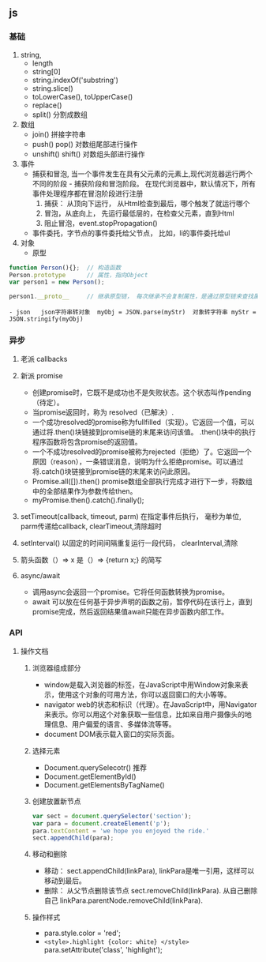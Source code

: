 ## js
### 基础
1. string, 
   - length
   - string[0]
   - string.indexOf('substring')
   - string.slice()
   - toLowerCase(), toUpperCase()
   - replace()
   - split() 分割成数组
2. 数组
   - join() 拼接字符串
   - push() pop() 对数组尾部进行操作
   - unshift() shift() 对数组头部进行操作
3. 事件
   - 捕获和冒泡, 当一个事件发生在具有父元素的元素上,现代浏览器运行两个不同的阶段 - 捕获阶段和冒泡阶段。 在现代浏览器中，默认情况下，所有事件处理程序都在冒泡阶段进行注册
        1. 捕获： 从顶向下运行， 从Html检查到最后，哪个触发了就运行哪个
        2. 冒泡，从底向上， 先运行最低层的，在检查父元素，直到Html
        3. 阻止冒泡，event.stopPropagation()
   - 事件委托，字节点的事件委托给父节点， 比如，li的事件委托给ul
4. 对象
   - 原型

  ```javascript
  function Person(){};  // 构造函数
  Person.prototype      // 属性，指向Object
  var person1 = new Person();

  person1.__proto__     // 继承原型链， 每次继承不会复制属性，是通过原型链来查找属性和方法

  ```
    - json   json字符串转对象  myObj = JSON.parse(myStr)  对象转字符串 myStr = JSON.stringify(myObj)
### 异步
1. 老派 callbacks
2. 新派 promise
   - 创建promise时，它既不是成功也不是失败状态。这个状态叫作pending（待定）。
   - 当promise返回时，称为 resolved（已解决）.
   - 一个成功resolved的promise称为fullfilled（实现）。它返回一个值，可以通过将.then()块链接到promise链的末尾来访问该值。 .then()块中的执行程序函数将包含promise的返回值。
   - 一个不成功resolved的promise被称为rejected（拒绝）了。它返回一个原因（reason），一条错误消息，说明为什么拒绝promise。可以通过将.catch()块链接到promise链的末尾来访问此原因。
   - Promise.all([]).then() promise数组全部执行完成才进行下一步，将数组中的全部结果作为参数传给then。
   - myPromise.then().catch().finally();

3. setTimeout(callback, timeout, parm) 在指定事件后执行， 毫秒为单位, parm传递给callback, clearTimeout,清除超时
4. setInterval()  以固定的时间间隔重复运行一段代码， clearInterval,清除
5. 箭头函数（）=> x 是（）=> {return x;} 的简写
6. async/await
   - 调用async会返回一个promise。它将任何函数转换为promise。
   - await 可以放在任何基于异步声明的函数之前，暂停代码在该行上，直到promise完成，然后返回结果值await只能在异步函数内部工作。


### API
1. 操作文档
   1. 浏览器组成部分
      - window是载入浏览器的标签，在JavaScript中用Window对象来表示，使用这个对象的可用方法，你可以返回窗口的大小等等。
      - navigator web的状态和标识（代理）。在JavaScript中，用Navigator来表示。你可以用这个对象获取一些信息，比如来自用户摄像头的地理信息、用户偏爱的语言、多媒体流等等。
      - document DOM表示载入窗口的实际页面。
   2. 选择元素
      - Document.querySelecotr() 推荐
      - Document.getElementById()
      - Document.getElementsByTagName() 
   3. 创建放置新节点
      
      ```js
      var sect = document.querySelector('section');
      var para = document.createElement('p');
      para.textContent = 'we hope you enjoyed the ride.'
      sect.appendChild(para);
      ```
   4. 移动和删除
      - 移动： sect.appendChild(linkPara), linkPara是唯一引用，这样可以移动到最后。
      - 删除： 从父节点删除该节点 sect.removeChild(linkPara). 从自己删除自己 linkPara.parentNode.removeChild(linkPara).
   5. 操作样式
      - para.style.color = 'red';
      - ```<style>.highlight {color: white} </style>```   para.setAttribute('class', 'highlight');